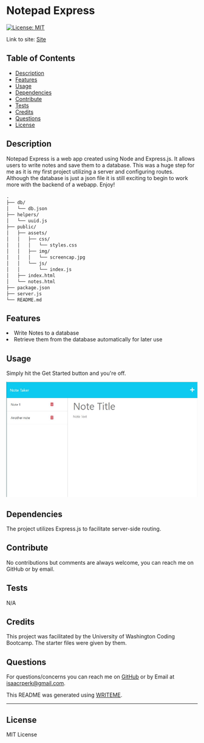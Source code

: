# Notepad Express

[![License: MIT](https://img.shields.io/badge/License-MIT-yellow.svg)](https://opensource.org/licenses/MIT)

Link to site: [Site](https://secure-sands-43980.herokuapp.com/)

## Table of Contents

- [Description](#description)
- [Features](#features)
- [Usage](#usage)
- [Dependencies](#dependencies)
- [Contribute](#contribute)
- [Tests](#tests)
- [Credits](#credits)
- [Questions](#questions)
- [License](#license)

## Description

Notepad Express is a web app created using Node and Express.js. It allows users to write notes and save them to a database. This was a huge step for me as it is my first project utilizing a server and configuring routes. Although the database is just a json file it is still exciting to begin to work more with the backend of a webapp. Enjoy!

```
.
├── db/
│   └── db.json
├── helpers/
│   └── uuid.js
├── public/
│   ├── assets/
│   │   ├── css/
│   │   │   └── styles.css
│   │   ├── img/
│   │   │   └── screencap.jpg
│   │   └── js/
│   │       └── index.js
│   ├── index.html
│   └── notes.html
├── package.json
├── server.js
└── README.md
```

## Features

<li>Write Notes to a database</li> <li>Retrieve them from the database automatically for later use</li>

## Usage

Simply hit the Get Started button and you're off.

![screenshot](./public/assets/img/screencap.JPG)

## Dependencies

The project utilizes Express.js to facilitate server-side routing.

## Contribute

No contributions but comments are always welcome, you can reach me on GitHub or by email.

## Tests

N/A

## Credits

This project was facilitated by the University of Washington Coding Bootcamp. The starter files were given by them.

## Questions

For questions/concerns you can reach me on [GitHub](https://github.com/dingbat-weasel) or by Email at isaacrperk@gmail.com.

This README was generated using [WRITEME](https://github.com/dingbat-weasel/WRITEME).

---

## License

MIT License

